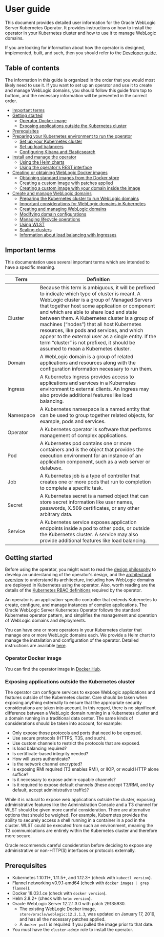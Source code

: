 # User guide

This document provides detailed user information for the Oracle WebLogic
Server Kubernetes Operator.  It provides instructions on how to install the operator in your
Kubernetes cluster and how to use it to manage WebLogic domains.  

If you are looking for information about how the operator is designed, implemented, built, and such, then
you should refer to the [Developer guide](developer.md).

## Table of contents

The information in this guide is organized in the order that you would most likely need to use it.  If you
want to set up an operator and use it to create and manage WebLogic domains, you should
follow this guide from top to bottom, and the necessary information will be
presented in the correct order.

* [Important terms](#important-terms)
* [Getting started](#getting-started)
  * [Operator Docker image](#operator-docker-image)
  * [Exposing applications outside the Kubernetes cluster](#exposing-applications-outside-the-kubernetes-cluster)
* [Prerequisites](#prerequisites)
* [Preparing your Kubernetes environment to run the operator](prepare-k8s.md)
  * [Set up your Kubernetes cluster](k8s_setup.md)
  * [Set up load balancers](https://github.com/oracle/weblogic-kubernetes-operator/blob/master/kubernetes/samples/charts/README.md)
  * [Configuring Kibana and Elasticsearch](https://github.com/oracle/weblogic-kubernetes-operator/blob/master/kubernetes/samples/scripts/elasticsearch-and-kibana/README.md)
* [Install and manage the operator](install.md)
  * [Using the Helm charts](install.md#install-helm-and-tiller)
  * [Using the operator's REST interface](rest.md)
* [Creating or obtaining WebLogic Docker images](weblogic-docker-images.md)
  * [Obtaining standard images from the Docker store](weblogic-docker-images.md#obtaining-standard-images-from-the-docker-store)
  * [Creating a custom image with patches applied](weblogic-docker-images.md#creating-a-custom-image-with-patches-applied)
  * [Creating a custom image with your domain inside the image](weblogic-docker-images.md#creating-a-custom-image-with-your-domain-inside-the-image)
* [Create and manage WebLogic domains](domains.md)
  * [Preparing the Kubernetes cluster to run WebLogic domains](domains.md#preparing-the-kubernetes-cluster-to-run-weblogic-domains)
  * [Important considerations for WebLogic domains in Kubernetes](domains.md#important-considerations-for-weblogic-domains-in-kubernetes)
  * [Creating and managing WebLogic domains](domains.md#creating-and-managing-weblogic-domains)
  * [Modifying domain configurations](domains.md#modifying-domain-configurations)
  * [Managing lifecycle operations](domains.md#managing-lifecycle-operations-including-shutting-down-and-deleting-domains)
  * [Using WLST](wlst.md)
  * [Scaling clusters](scaling.md)
  * [Information about load balancing with Ingresses](ingress.md)

## Important terms

This documentation uses several important terms which are intended to have a specific meaning.

|Term	| Definition |
| --- | --- |
| Cluster	| Because this term is ambiguous, it will be prefixed to indicate which type of cluster is meant.  A WebLogic cluster is a group of Managed Servers that together host some application or component and which are able to share load and state between them.  A Kubernetes cluster is a group of machines (“nodes”) that all host Kubernetes resources, like pods and services, and which appear to the external user as a single entity.  If the term “cluster” is not prefixed, it should be assumed to mean a Kubernetes cluster. |
| Domain	| A WebLogic domain is a group of related applications and resources along with the configuration information necessary to run them. |
| Ingress	| A Kubernetes Ingress provides access to applications and services in a Kubernetes environment to external clients.  An Ingress may also provide additional features like load balancing. |
| Namespace	| A Kubernetes namespace is a named entity that can be used to group together related objects, for example, pods and services. |
| Operator	| A Kubernetes operator is software that performs management of complex applications. |
| Pod	    | A Kubernetes pod contains one or more containers and is the object that provides the execution environment for an instance of an application component, such as a web server or database. |
| Job	    | A Kubernetes job is a type of controller that creates one or more pods that run to completion to complete a specific task. |
| Secret	| A Kubernetes secret is a named object that can store secret information like user names, passwords, X.509 certificates, or any other arbitrary data. |
| Service	| A Kubernetes service exposes application endpoints inside a pod to other pods, or outside the Kubernetes cluster.  A service may also provide additional features like load balancing. |

## Getting started

Before using the operator, you might want to read the [design philosophy](design.md) to develop an understanding of the operator's design, and the [architectural overview](architecture.md) to understand its architecture, including how WebLogic domains are deployed in Kubernetes using the operator. Also, worth reading are the details of the [Kubernetes RBAC definitions](rbac.md) required by the operator.

An operator is an application-specific controller that extends Kubernetes to create, configure, and manage instances
of complex applications. The Oracle WebLogic Server Kubernetes Operator follows the standard Kubernetes operator pattern, and
simplifies the management and operation of WebLogic domains and deployments.

You can have one or more operators in your Kubernetes cluster that manage one or more WebLogic domains each.
We provide a Helm chart to manage the installation and configuration of the operator.
Detailed instructions are available [here](install.md).

### Operator Docker image

You can find the operator image in
[Docker Hub](https://hub.docker.com/r/oracle/weblogic-kubernetes-operator/).

### Exposing applications outside the Kubernetes cluster
The operator can configure services to expose WebLogic applications and features outside of the Kubernetes cluster.  Care should be taken when exposing anything externally to ensure that the appropriate security considerations are taken into account. In this regard, there is no significant difference between a WebLogic domain running in a Kubernetes cluster and a domain running in a traditional data center.  The same kinds of considerations should be taken into account, for example:

* Only expose those protocols and ports that need to be exposed.
*	Use secure protocols (HTTPS, T3S, and such).
*	Use custom channels to restrict the protocols that are exposed.
*	Is load balancing required?
*	Is certificate-based integrity needed?
*	How will users authenticate?
* Is the network channel encrypted?
* Is exposing RMI required (T3 enables RMI), or IIOP, or would HTTP alone suffice?
* Is it necessary to expose admin-capable channels?
* Is it required to expose default channels (these accept T3/RMI, and by default, accept administrative traffic)?

While it is natural to expose web applications outside the cluster, exposing administrative features like the Administration Console and a T3 channel for WLST should be given more careful consideration.  There are alternative options that should be weighed.  For example, Kubernetes provides the ability to securely access a shell running in a container in a pod in the cluster.  WLST could be executed from such an environment, meaning the T3 communications are entirely within the Kubernetes cluster and therefore more secure.

Oracle recommends careful consideration before deciding to expose any administrative or non-HTTP(S) interfaces or protocols externally.


## Prerequisites

* Kubernetes 1.10.11+, 1.11.5+, and 1.12.3+  (check with `kubectl version`).
* Flannel networking v0.9.1-amd64 (check with `docker images | grep flannel`).
* Docker 18.03.1.ce (check with `docker version`).
* Helm 2.8.2+ (check with `helm version`).
* Oracle WebLogic Server 12.2.1.3.0 with patch 29135930.
   * The existing WebLogic Docker image, `store/oracle/weblogic:12.2.1.3`,
was updated on January 17, 2019, and has all the necessary patches applied.
   * A `docker pull` is required if you pulled the image prior to that date.
* You must have the `cluster-admin` role to install the operator.
